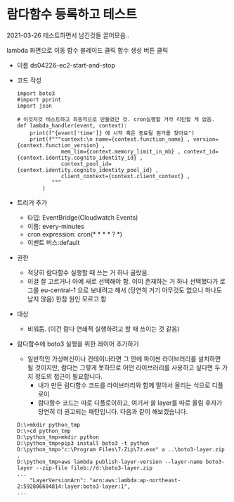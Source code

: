 # 람다함수 등록하고 테스트

2021-03-26 테스트하면서 남긴것들 끌어모음..


lambda 화면으로 이동
함수 블레이드 클릭
함수 생성 버튼 클릭
- 이름 ds04226-ec2-start-and-stop
- 코드 작성
  ```
  import boto3
  #import pprint
  import json

  # 이것저것 테스트하고 최종적으로 만들었던 것. cron실행할 거라 리턴할 게 없음.
  def lambda_handler(event, context):
      print(f"{event['time']} 에 시작 혹은 종료될 뭔가를 찾아요")
      print(f"""context:\n name={context.function_name} , version={context.function_version} , 
                mem_lim={context.memory_limit_in_mb} , context_id={context.identity.cognito_identity_id} ,
                context_pool_id={context.identity.cognito_identity_pool_id} , 
                client_context={context.client_context} , 
             """
          )
  ```
- 트리거 추가
  * 타입: EventBridge(Cloudwatch Events)
  * 이름: every-minutes
  * cron expression: cron(* * * * ? *)
  * 이벤트 버스:default
- 권한
  * 적당히 람다함수 실행할 때 쓰는 거 하나 골랐음.
  * 이걸 잘 고르거나 아예 새로 선택해야 함. 이미 존재하는 거 하나 선택했다가 
    로그를 eu-central-1 으로 보내려고 해서 (당연히 거기 아무것도 없으니 하나도 남지 않음) 한참 원인 모르고 함
- 대상
  * 비워둠. (이건 람다 연쇄적 실행하려고 할 때 쓰이는 것 같음)
  

- 람다함수에 boto3 실행을 위한 레이어 추가하기
  * 일반적인 가상머신이나 컨테이너라면 그 안에 파이썬 라이브러리를 설치하면 될 것이지만, 람다는 그렇게 못하므로
    어떤 라이브러리를 사용하고 싶다면 두 가지 정도의 접근이 필요합니다.
    - 내가 만든 람다함수 코드를 라이브러리와 함께 말아서 올리는 식으로 디플로이
    - 람다함수 코드는 따로 디플로이하고, 여기서 쓸 layer를 따로 올림
    후자가 당연히 더 권고되는 패턴입니다. 다음과 같이 해보겠습니다.
  ```
  D:\>mkdir python_tmp
  D:\>cd python_tmp
  D:\python_tmp>mkdir python
  D:\python_tmp>pip3 install boto3 -t python
  D:\python_tmp>"c:\Program Files\7-Zip\7z.exe" a ..\boto3-layer.zip .
  D:\python_tmp>aws lambda publish-layer-version --layer-name boto3-layer --zip-file fileb://d:\boto3-layer.zip
  ...
      "LayerVersionArn": "arn:aws:lambda:ap-northeast-2:592806604814:layer:boto3-layer:1",
  ...
  ```
  
